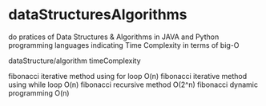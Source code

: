 # dataStructuresAlgorithms
do pratices of Data Structures & Algorithms
in JAVA and Python programming languages
indicating Time Complexity in terms of big-O


dataStructure/algorithm                                          timeComplexity

fibonacci iterative method using for loop                           O(n)
fibonacci iterative method using while loop                         O(n)
fibonacci recursive method                                          O(2^n)
fibonacci dynamic programming                                       O(n)

